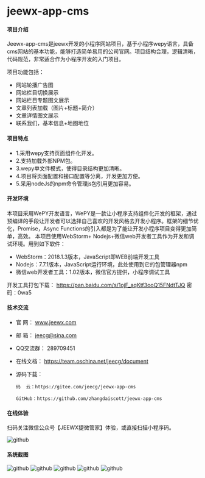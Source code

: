 # jeewx-app-cms

#### 项目介绍
Jeewx-app-cms是jeewx开发的小程序网站项目，基于小程序wepy语言，具备cms网站的基本功能，能够打造简单易用的公司官网。项目结构合理，逻辑清晰，代码规范，非常适合作为小程序开发的入门项目。

项目功能包括：
* 	网站轮播广告图
* 	网站栏目切换展示
* 	网站栏目专题图文展示
* 	文章列表加载（图片+标题+简介）
* 	文章详情图文展示
* 	联系我们，基本信息+地图地位

#### 项目特点
*	1.采用wepy支持页面组件化开发。
*	2.支持加载外部NPM包。
*	3.wepy单文件模式，使得目录结构更加清晰。
*	4.项目将页面配置和接口配置等分离，开发更加方便。
*	5.采用nodeJs的npm命令管理js包引用更加容易。

#### 开发环境
本项目采用WePY开发语言，WePY是一款让小程序支持组件化开发的框架，通过预编译的手段让开发者可以选择自己喜欢的开发风格去开发小程序。框架的细节优化，Promise，Async Functions的引入都是为了能让开发小程序项目变得更加简单，高效。
本项目使用WebStorm+ Nodejs+微信web开发者工具作为开发和调试环境。用到如下软件：

*   WebStorm：2018.1.3版本，JavaScript即WEB前端开发工具
*   Nodejs：7.7.1版本，JavaScript运行环境，此处使用到它的包管理器npm
*   微信web开发者工具：1.02版本，微信官方提供，小程序调试工具

开发工具打包下载： 
https://pan.baidu.com/s/1ojF_aqKtf3ooQ15FNdtTJQ 密码：0wa5

#### 技术交流

*   官 	  网：	www.jeewx.com
*   邮    箱：	jeecg@sina.com
*   QQ交流群：	289709451
*   在线文档：	https://team.oschina.net/jeecg/document
*   源码下载：
	
		码  云：https://gitee.com/jeecg/jeewx-app-cms

		GitHub：https://github.com/zhangdaiscott/jeewx-app-cms

#### 在线体验
扫码关注微信公众号【JEEWX捷微管家】体验，或直接扫描小程序码。

![github](https://img-blog.csdn.net/20180604194414442?watermark/2/text/aHR0cHM6Ly9ibG9nLmNzZG4ubmV0L3poYW5nZGFpc2NvdHQ=/font/5a6L5L2T/fontsize/400/fill/I0JBQkFCMA==/dissolve/70 "jeewx-app-cms")

#### 系统截图
![github](https://img-blog.csdn.net/20180604194422754?watermark/2/text/aHR0cHM6Ly9ibG9nLmNzZG4ubmV0L3poYW5nZGFpc2NvdHQ=/font/5a6L5L2T/fontsize/400/fill/I0JBQkFCMA==/dissolve/70 "jeewx-app-cms")
![github](https://img-blog.csdn.net/20180604194436526?watermark/2/text/aHR0cHM6Ly9ibG9nLmNzZG4ubmV0L3poYW5nZGFpc2NvdHQ=/font/5a6L5L2T/fontsize/400/fill/I0JBQkFCMA==/dissolve/70 "jeewx-app-cms")
![github](https://img-blog.csdn.net/20180604194441960?watermark/2/text/aHR0cHM6Ly9ibG9nLmNzZG4ubmV0L3poYW5nZGFpc2NvdHQ=/font/5a6L5L2T/fontsize/400/fill/I0JBQkFCMA==/dissolve/70 "jeewx-app-cms")
![github](https://img-blog.csdn.net/20180604194447937?watermark/2/text/aHR0cHM6Ly9ibG9nLmNzZG4ubmV0L3poYW5nZGFpc2NvdHQ=/font/5a6L5L2T/fontsize/400/fill/I0JBQkFCMA==/dissolve/70 "jeewx-app-cms")
![github](https://img-blog.csdn.net/20180604194452656?watermark/2/text/aHR0cHM6Ly9ibG9nLmNzZG4ubmV0L3poYW5nZGFpc2NvdHQ=/font/5a6L5L2T/fontsize/400/fill/I0JBQkFCMA==/dissolve/70 "jeewx-app-cms")